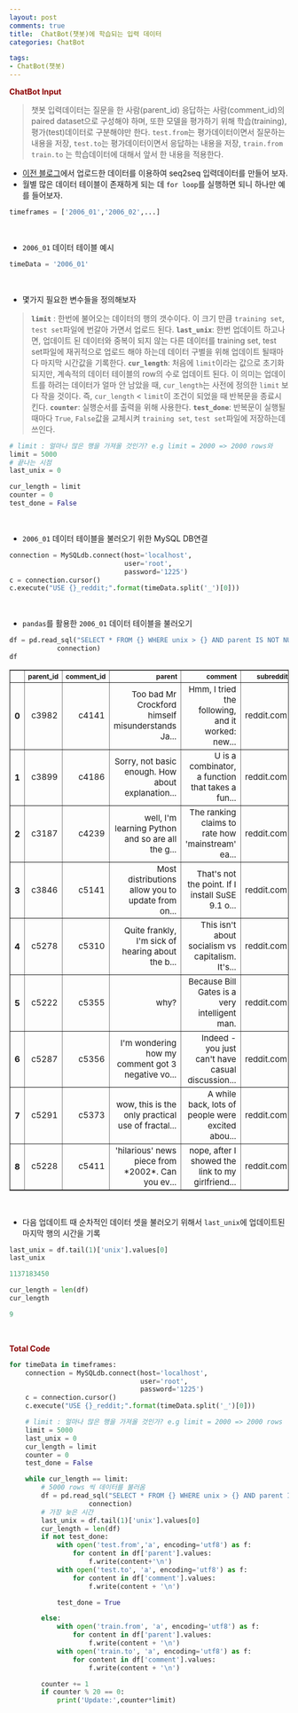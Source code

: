 ```yaml
---
layout: post
comments: true
title:  ChatBot(챗봇)에 학습되는 입력 데이터 
categories: ChatBot

tags:
- ChatBot(챗봇)
---
```


**<span style='color:DarkRed'>ChatBot Input</span>**
> 챗봇 입력데이터는 질문을 한 사람(parent_id) 응답하는 사람(comment_id)의 paired dataset으로 구성해야 하며, 또한 모델을 평가하기 위해 학습(training), 평가(test)데이터로 구분해야만 한다. ```test.from```는 평가데이터이면서 질문하는 내용을 저장, ```test.to```는 평가데이터이면서 응답하는 내용을 저장, ```train.from``` ```train.to``` 는 학습데이터에 대해서 앞서 한 내용을 적용한다.

- [이전 블로그](https://donghwa-kim.github.io/chatbot_database.html)에서 업로드한 데이터를 이용하여 seq2seq 입력데이터를 만들어 보자.
- 월별 많은 데이터 테이블이 존재하게 되는 데 ```for loop```를 실행하면 되니 하나만 예를 들어보자. 

```python
timeframes = ['2006_01','2006_02',...]
```
<br>

- ```2006_01``` 데이터 테이블 예시

```python
timeData = '2006_01'
```
<br>


- 몇가지 필요한 변수들을 정의해보자
> **```limit```** : 
> 한번에 불어오는 데이터의 행의 갯수이다. 이 크기 만큼 ```training set```, ```test set```파일에 번갈아 가면서 업로드 된다.
> **```last_unix```**: 
> 한번 업데이트 하고나면, 업데이트 된 데이터와 중복이 되지 않는 다른 데이터를 training set, test set파일에 재귀적으로 업로드 해야 하는데 데이터 구별을 위해 업데이트 될때마다 마지막 시간값을 기록한다. 
> **```cur_length```**: 
> 처음에 ```limit```이라는 값으로 초기화 되지만, 계속적의 데이터 테이블의 row의 수로 업데이트 된다. 이 의미는 업데이트를 하려는 데이터가 얼마 안 남았을 때, ```cur_length```는 사전에 정의한 ```limit``` 보다 작을 것이다. 즉, ```cur_length``` < ```limit```이 조건이 되었을 때 반복문을 종료시킨다.
> **```counter```**: 
> 실행순서를 출력을 위해 사용한다.
> **```test_done```**:
> 반복문이 실행될 때마다 ```True```, ```False```값을 교체시켜 ```training set```, ```test set```파일에 저장하는데 쓰인다. 


```python
# limit : 얼마나 많은 행을 가져올 것인가? e.g limit = 2000 => 2000 rows와
limit = 5000
# 끝나는 시점
last_unix = 0

cur_length = limit
counter = 0
test_done = False
```

<br>

- ```2006_01``` 데이터 테이블을 불러오기 위한 MySQL DB연결


```python
connection = MySQLdb.connect(host='localhost',
                             user='root',
                             password='1225')
c = connection.cursor()
c.execute("USE {}_reddit;".format(timeData.split('_')[0]))
```

<br>

- ```pandas```를 활용한 ```2006_01``` 데이터 테이블을 불러오기


```python
df = pd.read_sql("SELECT * FROM {} WHERE unix > {} AND parent IS NOT NULL AND score > 0 ORDER BY unix ASC LIMIT {}".format(timeData, last_unix, limit),
            connection)
df
```

<div>
<style scoped>


    .dataframe tbody tr th {
        vertical-align: middle;
                font-size: 10px;
    }
    .dataframe thead td {
      text-align: right;
            font-size: 5px;
    }
    .dataframe thead th {
        text-align: right;
                font-size: 12px;
    }
</style>
<table border="1" class="dataframe" style="font-size: 15px; text-align: right;">
  <thead>
    <tr style="text-align: right;">
      <th></th>
      <th>parent_id</th>
      <th>comment_id</th>
      <th>parent</th>
      <th>comment</th>
      <th>subreddit</th>
      <th>unix</th>
      <th>score</th>
    </tr>
  </thead>
  <tbody>
    <tr>
      <th>0</th>
      <td>c3982</td>
      <td>c4141</td>
      <td>Too bad Mr Crockford himself misunderstands Ja...</td>
      <td>Hmm, I tried the following, and it worked: new...</td>
      <td>reddit.com</td>
      <td>1136838703</td>
      <td>3</td>
    </tr>
    <tr>
      <th>1</th>
      <td>c3899</td>
      <td>c4186</td>
      <td>Sorry, not basic enough. How about explanation...</td>
      <td>U is a combinator, a function that takes a fun...</td>
      <td>reddit.com</td>
      <td>1136855468</td>
      <td>3</td>
    </tr>
    <tr>
      <th>2</th>
      <td>c3187</td>
      <td>c4239</td>
      <td>well, I'm learning Python and so are all the g...</td>
      <td>The ranking claims to rate how 'mainstream' ea...</td>
      <td>reddit.com</td>
      <td>1136889581</td>
      <td>3</td>
    </tr>
    <tr>
      <th>3</th>
      <td>c3846</td>
      <td>c5141</td>
      <td>Most distributions allow you to update from on...</td>
      <td>That's not the point.  If I install SuSE 9.1 o...</td>
      <td>reddit.com</td>
      <td>1137121161</td>
      <td>2</td>
    </tr>
    <tr>
      <th>4</th>
      <td>c5278</td>
      <td>c5310</td>
      <td>Quite frankly, I'm sick of hearing about the b...</td>
      <td>This isn't about socialism vs capitalism. It's...</td>
      <td>reddit.com</td>
      <td>1137165941</td>
      <td>5</td>
    </tr>
    <tr>
      <th>5</th>
      <td>c5222</td>
      <td>c5355</td>
      <td>why?</td>
      <td>Because Bill Gates is a very intelligent man.</td>
      <td>reddit.com</td>
      <td>1137174845</td>
      <td>2</td>
    </tr>
    <tr>
      <th>6</th>
      <td>c5287</td>
      <td>c5356</td>
      <td>I'm wondering how my comment got 3 negative vo...</td>
      <td>Indeed - you just can't have casual discussion...</td>
      <td>reddit.com</td>
      <td>1137175214</td>
      <td>3</td>
    </tr>
    <tr>
      <th>7</th>
      <td>c5291</td>
      <td>c5373</td>
      <td>wow, this is the only practical use of fractal...</td>
      <td>A while back, lots of people were excited abou...</td>
      <td>reddit.com</td>
      <td>1137177834</td>
      <td>2</td>
    </tr>
    <tr>
      <th>8</th>
      <td>c5228</td>
      <td>c5411</td>
      <td>'hilarious' news piece from *2002*. Can you ev...</td>
      <td>nope, after I showed the link to my girlfriend...</td>
      <td>reddit.com</td>
      <td>1137183450</td>
      <td>2</td>
    </tr>
  </tbody>
</table>
</div>

<br>

- 다음 업데이트 때 순차적인 데이터 셋을 불러오기 위해서 ```last_unix```에 업데이트된 마지막 행의 시간을 기록

```python
last_unix = df.tail(1)['unix'].values[0]
last_unix

1137183450
```

    




```python
cur_length = len(df)
cur_length

9
```

<br>

**<span style='color:DarkRed'> Total Code</span>**



```python
for timeData in timeframes:
    connection = MySQLdb.connect(host='localhost',
                                 user='root',
                                 password='1225')
    c = connection.cursor()
    c.execute("USE {}_reddit;".format(timeData.split('_')[0]))

    # limit : 얼마나 많은 행을 가져올 것인가? e.g limit = 2000 => 2000 rows
    limit = 5000
    last_unix = 0
    cur_length = limit
    counter = 0
    test_done = False

    while cur_length == limit:
        # 5000 rows 씩 데이터를 불러옴
        df = pd.read_sql("SELECT * FROM {} WHERE unix > {} AND parent IS NOT NULL AND score > 0 ORDER BY unix ASC LIMIT {}".format(timeData, last_unix, limit),
                    connection)
        # 가장 늦은 시간
        last_unix = df.tail(1)['unix'].values[0]
        cur_length = len(df)
        if not test_done:
            with open('test.from','a', encoding='utf8') as f:
                for content in df['parent'].values:
                    f.write(content+'\n')
            with open('test.to', 'a', encoding='utf8') as f:
                for content in df['comment'].values:
                    f.write(content + '\n')

            test_done = True

        else:
            with open('train.from', 'a', encoding='utf8') as f:
                for content in df['parent'].values:
                    f.write(content + '\n')
            with open('train.to', 'a', encoding='utf8') as f:
                for content in df['comment'].values:
                    f.write(content + '\n')

        counter += 1
        if counter % 20 == 0:
            print('Update:',counter*limit)
```
